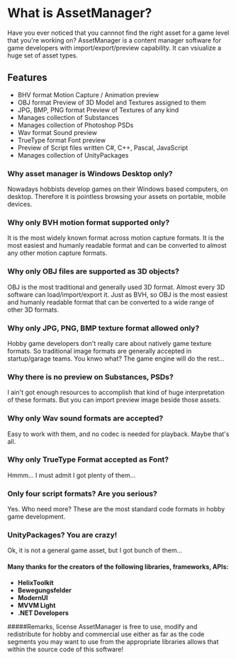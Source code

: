 # What is AssetManager?
Have you ever noticed that you cannnot find the right asset for a game level that you're working on? AssetManager is a content manager software for game developers with import/export/preview capability. It can vsiualize a huge set of asset types.

## Features
* BHV format Motion Capture / Animation preview
* OBJ format Preview of 3D Model and Textures assigned to them
* JPG, BMP, PNG format Preview of Textures of any kind
* Manages collection of Substances
* Manages collection of Photoshop PSDs
* Wav format Sound preview
* TrueType format Font preview
* Preview of Script files written C#, C++, Pascal, JavaScript
* Manages collection of UnityPackages

### Why asset manager is Windows Desktop only?
Nowadays hobbists develop games on their Windows based computers, on desktop. Therefore it is pointless browsing your assets on portable, mobile devices.

### Why only BVH motion format supported only?
It is the most widely known format across motion capture formats. It is the most easiest and humanly readable format and can be converted to almost any other motion capture formats.

### Why only OBJ files are supported as 3D objects?
OBJ is the most traditional and generally used 3D format. Almost every 3D software can load/import/export it. Just as BVH, so OBJ is the most easiest and humanly readable format that can be converted to a wide range of other 3D formats.

### Why only JPG, PNG, BMP texture format allowed only?
Hobby game developers don't really care about natively game texture formats. So traditional image formats are generally accepted in startup/garage teams. You knwo what? The game engine will do the rest...

### Why there is no preview on Substances, PSDs?
I ain't got enough resources to accomplish that kind of huge interpretation of these formats. But you can import preview image beside those assets.

### Why only Wav sound formats are accepted?
Easy to work with them, and no codec is needed for playback. Maybe that's all.

### Why only TrueType Format accepted as Font?
Hmmm... I must admit I got plenty of them...

### Only four script formats? Are you serious?
Yes. Who need more? These are the most standard code formats in hobby game development.

### UnityPackages? You are crazy!
Ok, it is not a general game asset, but I got bunch of them...

#### Many thanks for the creators of the following libraries, frameworks, APIs:
* **HelixToolkit**
* **Bewegungsfelder**
* **ModernUI**
* **MVVM Light**
* **.NET Developers**

#####Remarks, license
AssetManager is free to use, modify and redistribute for hobby and commercial use either as far as the code segments you may want to use from the appropriate libraries allows that within the source code of this software!
